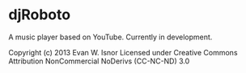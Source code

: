 djRoboto
======================
A music player based on YouTube. Currently in development.

Copyright (c) 2013 Evan W. Isnor
Licensed under Creative Commons Attribution NonCommercial NoDerivs (CC-NC-ND) 3.0